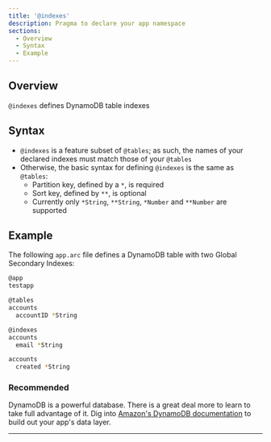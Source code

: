 ```yaml
---
title: '@indexes'
description: Pragma to declare your app namespace
sections:
  - Overview
  - Syntax
  - Example
---
```


## Overview

`@indexes` defines DynamoDB table indexes

## Syntax

- `@indexes` is a feature subset of `@tables`; as such, the names of your declared indexes must match those of your `@tables`
- Otherwise, the basic syntax for defining `@indexes` is the same as `@tables`:
  - Partition key, defined by a `*`, is required
  - Sort key, defined by `**`, is optional
  - Currently only `*String`, `**String`, `*Number` and `**Number` are supported

## Example

The following `app.arc` file defines a DynamoDB table with two Global Secondary Indexes:

```bash
@app
testapp

@tables
accounts
  accountID *String

@indexes
accounts
  email *String

accounts
  created *String
```

### Recommended

DynamoDB is a powerful database. There is a great deal more to learn to take full advantage of it. Dig into [Amazon's DynamoDB documentation](https://aws.amazon.com/documentation/dynamodb/) to build out your app's data layer.

---